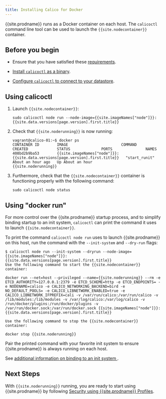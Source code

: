 ```yaml
---
title: Installing Calico for Docker
---
```


{{site.prodname}} runs as a Docker container on each host. The `calicoctl` command line tool can be used to launch the `{{site.nodecontainer}}` container.

## Before you begin 

- Ensure that you have satisfied these
[requirements]({{site.baseurl}}/{{page.version}}/getting-started/docker/installation/requirements).

- [Install `calicoctl` as a binary](/{{page.version}}/usage/calicoctl/install#installing-calicoctl-as-a-binary).

- [Configure `calicoctl` to connect to your datastore](/{{page.version}}/usage/calicoctl/configure/).


## Using calicoctl


1. Launch `{{site.nodecontainer}}`:

   ```
   sudo calicoctl node run --node-image={{site.imageNames["node"]}}:{{site.data.versions[page.version].first.title}}
   ```

1. Check that `{{site.noderunning}}` is now running:

   ```
   vagrant@calico-01:~$ docker ps
   CONTAINER ID        IMAGE                        COMMAND             CREATED             STATUS              PORTS               NAMES
   408bd2b9ba53        {{site.imageNames["node"]}}:{{site.data.versions[page.version].first.title}}   "start_runit"       About an hour ago   Up About an hour                        {{site.noderunning}}
   ```

1. Furthermore, check that the `{{site.nodecontainer}}` container is functioning properly
with the following command:

   ```
   sudo calicoctl node status
   ```

## Using "docker run"

For more control over the {{site.prodname}} startup process, and to simplify binding
startup to an init system, `calicoctl` can print the command it uses
to launch `{{site.nodecontainer}}`.

To print the command `calicoctl node run` uses to launch {{site.prodname}} on this host,
run the command with the `--init-system` and `--dry-run` flags:

```
$ calicoctl node run --init-system --dryrun --node-image={{site.imageNames["node"]}}:{{site.data.versions[page.version].first.title}}
Use the following command to start the {{site.nodecontainer}} container:

docker run --net=host --privileged --name={{site.noderunning}} --rm -e ETCD_AUTHORITY=127.0.0.1:2379 -e ETCD_SCHEME=http -e ETCD_ENDPOINTS= -e NODENAME=calico -e CALICO_NETWORKING_BACKEND=bird -e NO_DEFAULT_POOLS= -e CALICO_LIBNETWORK_ENABLED=true -e CALICO_LIBNETWORK_IFPREFIX=cali -v /var/run/calico:/var/run/calico -v /lib/modules:/lib/modules -v /var/log/calico:/var/log/calico -v /run/docker/plugins:/run/docker/plugins -v /var/run/docker.sock:/var/run/docker.sock {{site.imageNames["node"]}}:{{site.data.versions[page.version].first.title}}

Use the following command to stop the {{site.nodecontainer}} container:

docker stop {{site.noderunning}}

```

Pair the printed command with your favorite init system to ensure {{site.prodname}} is
always running on each host.

See [additional information on binding to an init system
]({{site.baseurl}}/{{page.version}}/usage/configuration/as-service).

## Next Steps

With `{{site.noderunning}}` running, you are ready to start using {{site.prodname}} by following
[Security using {{site.prodname}} Profiles]({{site.baseurl}}/{{page.version}}/getting-started/docker/tutorials/security-using-calico-profiles).
